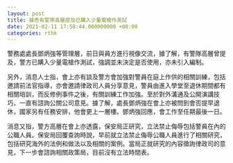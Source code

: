 ```yaml
---
layout: post
title: 據悉有警隊高層提及已購入少量電槍作測試
date: 2021-02-11 17:58:44.000000000 +08:00
categories: rthk
---
```


警務處處長鄧炳強等管理層，前日與員方進行視像交流，據了解，有警隊高層曾提及，警方已購入少量電槍作測試，強調並未決定是否使用，亦未引入編制。

另外，消息人士指，會上亦有談及警方會加強對警員在庭上作供的相關訓練，包括邀請前法官指導，亦會邀請律政司人員分享意見，警員由進入學堂至退休期間都有相關培訓，而反修例事件之後，有關訓練工作加強。至於對外溝通及公開演講技巧，一直有諮詢公關公司意見。據了解，處長鄧炳強在會上亦被問到會否提早退休，國家另有任務安排，他會更上一層樓。鄧炳強回應，會工作至任期最後一日。

消息又指，警方高層在會上亦透露，保安局正研究，立法禁止侮辱包括警員在內的公職人員。保安局回覆查詢時說，早前就立法禁止侮辱公職人員進行了相關研究，包括研究海外的法例和做法以及相關的案例。當局正就研究的內容徵詢律政司的意見，下一步會諮詢相關政策局，目前沒有立法時間表。
